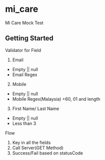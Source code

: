 # mi_care

Mi Care Mock Test

## Getting Started

Validator for Field

1. Email

- Empty || null
- Email Regex

2. Mobile

- Empty || null
- Mobile Regex(Malaysia) +60, 01 and length

3. First Name/ Last Name

- Empty || null
- Less than 3

Flow

1. Key in all the fields
2. Call Server(GET Method)
3. Success/Fail based on statusCode
